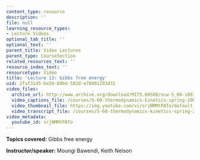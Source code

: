 ```yaml
---
content_type: resource
description: ''
file: null
learning_resource_types:
- Lecture Videos
optional_tab_title: ''
optional_text: ''
parent_title: Video Lectures
parent_type: CourseSection
related_resources_text: ''
resource_index_text: ''
resourcetype: Video
title: 'Lecture 13: Gibbs free energy'
uid: 2faf3145-be20-60bd-582d-e78d01203d31
video_files:
  archive_url: http://www.archive.org/download/MIT5.60S08/ocw-5_60-s08-lec13_300k.mp4
  video_captions_file: /courses/5-60-thermodynamics-kinetics-spring-2008/0cad48be3db55080b651500350e6f998_srjNMMtPATo.vtt
  video_thumbnail_file: https://img.youtube.com/vi/srjNMMtPATo/default.jpg
  video_transcript_file: /courses/5-60-thermodynamics-kinetics-spring-2008/9e0c0cf339081332cfa29768b545f9d2_srjNMMtPATo.pdf
video_metadata:
  youtube_id: srjNMMtPATo
---
```


**Topics covered:** Gibbs free energy

**Instructor/speaker:** Moungi Bawendi, Keith Nelson
